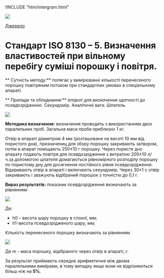 
!INCLUDE "htm/intergram.html"

![](https://chart.googleapis.com/chart?chs=180x180&amp;cht=qr&amp;chl=https://pp.vokov.tk/%D0%B2%D0%B8%D0%B1%D1%96%D1%80_%D1%84%D0%B0%D1%80%D0%B1%D0%B8.html) 

[Джерело](http://vseokraskah.net/standart-iso-8130-5 "Permalink to Стандарт ISO 8130 – 5. Определение свойств при свободном течении смеси порошка и воздуха.")

# Стандарт ISO 8130 – 5. Визначення властивостей при вільному перебігу суміші порошку і повітря.
** Сутність методу:** полягає у вимірюванні кількості перенесеного порошку повітряним потоком при стандартних умовах в спеціальному апараті.

** Прилади та обладнання:** _апарат для визначення здатності до псевдозрідженію_. Секундомір. Аналітичні ваги. Шпатель.

![][1]

**Методика визначення:** визначення проводять з використанням двох паралельних проб. Загальна маси проби приблизно 1 кг.

Отвір в апараті діаметром 4 мм (розташоване на висоті 10 мм від пористого дна), призначениц для збору порошку закривають затвором, потім в апарат поміщають 250±10 г порошку. Через пористе дно апарату подають повітря для псевдозрідження з витратою 200±10 л/ч.за допомогою шпателя домагаються рівномірного розподілу порошку по пористому дну для досягнення постійного рівня псевдозрідження. Відкривають отвір в апараті і включають секундомір. Через 30±1 с отвір закривають і зважують відібраний порошок з точністю до 0,1 г.

**Вираз результатів:** показник псевдозрідження визначають за рівнянням:

![][2]

Де:

*  h0 – висота шару порошку в спокої, мм; 
*  h1-висота псевдозрідженого шару, мм;

Кількість перенесеного порошку визначають за рівнянням

![][3]

Де m - маса порошку, відібраного через отвір в апараті, г.

За результат приймають середнє арифметичне між двома паралельними вимірами, в тому випадку якщо вони не відрізняються більш ніж на **5%**.

[1]: /img/15-300x168.jpg 
[2]: /img/24.jpg 
[3]: /img/3_1.jpg 

  